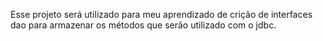 Esse projeto será utilizado para meu aprendizado de crição de interfaces dao para armazenar os métodos que serão utilizado com o jdbc.
